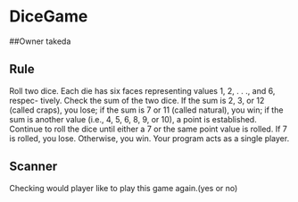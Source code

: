 # DiceGame
##Owner
takeda

## Rule
Roll two dice. Each die has six faces representing values 1, 2, . . ., and 6, respec- tively. Check the sum of the two dice. If the sum is 2, 3, or 12 (called craps), you lose; if the sum is 7 or 11 (called natural), you win; if the sum is another value (i.e., 4, 5, 6, 8, 9, or 10), a point is established. Continue to roll the dice until either a 7 or the same point value is rolled. If 7 is rolled, you lose. Otherwise, you win.
Your program acts as a single player.

## Scanner
Checking would player like to play this game again.(yes or no)
